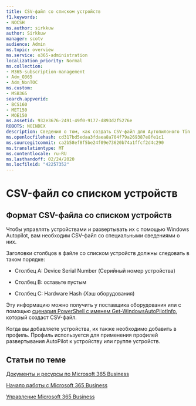 ```yaml
---
title: CSV-файл со списком устройств
f1.keywords:
- NOCSH
ms.author: sirkkuw
author: Sirkkuw
manager: scotv
audience: Admin
ms.topic: overview
ms.service: o365-administration
localization_priority: Normal
ms.collection:
- M365-subscription-management
- Adm_O365
- Adm_NonTOC
ms.custom:
- MSB365
search.appverid:
- BCS160
- MET150
- MOE150
ms.assetid: 932e3676-2491-49f0-9177-d893d2f5276e
ROBOTS: NOINDEX
description: Сведения о том, как создать CSV-файл для Аутопилоного Tin Microsoft 365 Business.
ms.openlocfilehash: cd317bd5edaa3fdaea8a704f79a269387e8fe1c1
ms.sourcegitcommit: ca2b58ef8f5be24f09e73620b74a1ffcf2d4c290
ms.translationtype: MT
ms.contentlocale: ru-RU
ms.lasthandoff: 02/24/2020
ms.locfileid: "42257352"
---
```

# <a name="device-list-csv-file"></a>CSV-файл со списком устройств

## <a name="device-list-csv-file-format"></a>Формат CSV-файла со списком устройств

Чтобы управлять устройствами и развертывать их с помощью Windows Autopilot, вам необходим CSV-файл со специальными сведениями о них.
  
Заголовки столбцов в файле со списком устройств должны следовать в таком порядке:
  
- Столбец A: Device Serial Number (Серийный номер устройства)

- Столбец B: оставьте пустым

- Столбец C: Hardware Hash (Хэш оборудования)

Эту информацию можно получить у поставщика оборудования или с помощью [сценария PowerShell с именем Get-WindowsAutoPilotInfo](https://www.powershellgallery.com/packages/Get-WindowsAutoPilotInfo), который создаст CSV-файл. 

Когда вы добавляете устройства, их также необходимо добавить в профиль. Профиль используется для применения профилей развертывания AutoPilot к устройству или группе устройств.
  
## <a name="related-articles"></a>Статьи по теме

[Документы и ресурсы по Microsoft 365 Business](https://go.microsoft.com/fwlink/p/?linkid=853701)
  
[Начало работы с Microsoft 365 Business](https://support.office.com/article/496e690b-b75d-4ff5-bf34-cc32905d0364)
  
[Управление Microsoft 365 Business](https://support.office.com/article/27ff1678-865a-4707-8145-e1155aa815d6)
  